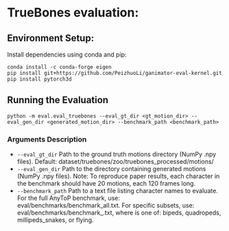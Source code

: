 # TrueBones evaluation:

## Environment Setup:
Install dependencies using conda and pip:
```
conda install -c conda-forge eigen
pip install git+https://github.com/PeizhuoLi/ganimator-eval-kernel.git
pip install pytorch3d
```

## Running the Evaluation
```
python -m eval.eval_truebones --eval_gt_dir <gt_motion_dir> --eval_gen_dir <generated_motion_dir> --benchmark_path <benchmark_path> 

```
### Arguments Description
* `--eval_gt_dir` Path to the ground truth motions directory (NumPy .npy files).
Default: dataset/truebones/zoo/truebones_processed/motions/
* `--eval_gen_dir` Path to the directory containing generated motions (NumPy .npy files).
Note: To reproduce paper results, each character in the benchmark should have 20 motions, each 120 frames long.
* `--benchmark_path` Path to a text file listing character names to evaluate.
For the full AnyToP benchmark, use: eval/benchmarks/benchmark_all.txt. For specific subsets, use: eval/benchmarks/benchmark_<subset>.txt, 
where <subset> is one of: bipeds, quadropeds, millipeds_snakes, or flying.